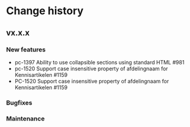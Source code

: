 # Change history

## vx.x.x

### New features
- pc-1397 Ability to use collapsible sections using standard HTML #981
- pc-1520 Support case insensitive property of afdelingnaam for Kennisartikelen #1159
- PC-1520 Support case insensitive property of afdelingnaam for Kennisartikelen
#1159


### Bugfixes




### Maintenance
